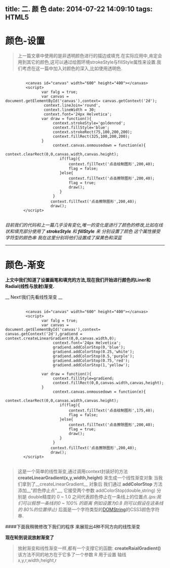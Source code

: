 title: 二. 颜 色
date: 2014-07-22 14:09:10
tags: HTML5
---

颜色-设置
===

> 上一篇文章中使用的是非透明颜色进行的描边或填充.在实际应用中,肯定会用到其它的颜色,这可以通过绘图环境strokeStyle与fillStyle属性来设置.我们考虑在这一篇中加入对颜色的深入,比如使用透明色.
<!--more-->

<canvas id="canvas" width="600" height="400"></canvas>
<script type="text/javascript">
	var flag = true;
	var canvas = document.getElementById('canvas'),context= canvas.getContext('2d');
		 context.lineJoin='round',
		 context.lineWidth = 30;
		 context.font='24px Helvetica';
		 var draw = function(){
		 			 context.strokeStyle='goldenrod';
					 context.fillStyle='blue';
					 context.strokeRect(75,100,200,200);
					 context.fillRect(325,100,200,200);
		 }
		 context.canvas.onmousedown = function(e){
		 		context.clearRect(0,0,canvas.width,canvas.height);
				if(flag){
					flag = false;
					context.fillText('点击绘制图形',200,40);
				}else{
					context.fillText('点击擦除图形',200,40);
					flag = true;
					draw();
				}
		 }
		 context.fillText('点击擦除图形',200,40);
		 draw();
</script>


<pre>
	<code class=" language-markup">
		 &lt;canvas id="canvas" width="600" height="400">&lt;/canvas>
		 &lt;script>
		 		var falg = true;
		 		var canvas = document.getElementById('canvas'),context= canvas.getContext('2d');
				 context.lineJoin='round',
				 context.lineWidth = 30;
				 context.font='24px Helvetica';
				var draw = function(){
					 context.strokeStyle='goldenrod';
					 context.fillStyle='blue';
					 context.strokeRect(75,100,200,200);
					 context.fillRect(325,100,200,200);
				}
					 context.canvas.onmousedown = function(e){
					 		context.clearRect(0,0,canvas.width,canvas.height);
					 	if(flag){
							context.fillText('点击绘制图形',200,40);
							flag = false;
						}else{
							context.fillText('点击擦除图形',200,40);
							flag = true;
							draw();
						}
					 }
				 	context.fillText('点击擦除图形',200,40);
		 			draw();	
		&lt;/script>
	</code>
</pre>

*目前我们的代码和上一篇几乎没有变化,唯一的变化是进行了颜色的修改,比如在线状和填充部分使用了 __strokeStyle__ 和 __fillStyle__ 来 分别设置了颜色 这个属性接受字符型的颜色串 我在这里分别将他们设置成了屎黄色和深蓝*

- - -


颜色-渐变
===

__上文中我们知道了设置画笔和填充的方法,现在我们开始进行颜色的Liner和Radial(线性与放射)渐变.__

__ Next!我们先看线性渐变 __

<canvas id="canvas_gradiend" width="600" height="400"></canvas>
<script type="text/javascript">
			  var gradiend_falg = true;
			  var gradiend_canvas = document.getElementById('canvas_gradiend'),
			  		gradiend_context= gradiend_canvas.getContext('2d'),
					gradiend = gradiend_context.createLinearGradient(0,0,gradiend_canvas.width,gradiend_canvas.height);
					gradiend_context.font='24px Helvetica';
					gradiend.addColorStop(0,'blue');
					gradiend.addColorStop(0.15,'white');
					gradiend.addColorStop(0.5,'purple');
					gradiend.addColorStop(0.75,'red');
					gradiend.addColorStop(1,'yellow');

			 var gradiend_draw = function(){
					gradiend_context.fillStyle=gradiend; 
					gradiend_context.fillRect(0,0,gradiend_canvas.width,gradiend_canvas.height);
			 }
					gradiend_context.canvas.onmousedown = function(e){
						 gradiend_context.clearRect(0, 0, gradiend_canvas.width, gradiend_canvas.height);
						 if(gradiend_falg){
						 	 gradiend_context.fillStyle="black"; 
							 gradiend_context.fillText('点击绘制图形',200,40);
							 gradiend_falg = false;
						}else{
							 gradiend_falg = true;
							 gradiend_draw();
							 gradiend_context.fillStyle="white"; 
							 gradiend_context.fillText('点击擦除图形',200,40);
						}
					}
					gradiend_draw();    
					gradiend_context.fillStyle="white"; 
					gradiend_context.fillText('点击擦除图形',200,40);
</script>


<pre>
	<code class=" language-markup">
		 &lt;canvas id="canvas" width="600" height="400">&lt;/canvas>
		 &lt;script>
		 		var falg = true;
		 		var canvas = document.getElementById('canvas'),context= canvas.getContext('2d'),gradiend = context.createLinearGradient(0,0,canvas.width,0);
					 context.font='24px Helvetica';
					 gradiend.addColorStop(0,'blue');
					 gradiend.addColorStop(0.25,'white');
					 gradiend.addColorStop(0.5,'purple');
					 gradiend.addColorStop(0.75,'red');
					 gradiend.addColorStop(1,'yellow');
					 
				var draw = function(){
					 context.fillStyle=gradiend;
					 context.fillRect(0,0,canvas.width,canvas,height);
				}
					 context.canvas.onmousedown = function(e){
					 		context.clearRect(0,0,canvas.width,canvas.height);
					 	if(flag){
							context.fillText('点击绘制图形',175,40);
							flag = false;
						}else{
							context.fillText('点击擦除图形',200,40);
							flag = true;
							draw();
						}
					 }
				 	context.fillText('点击擦除图形',200,40);
		 			draw();	
		&lt;/script>
	</code>
</pre>

> 这是一个简单的线性渐变,通过调用context封装好的方法 __createLinearGradient(x,y,width,height)__ 来生成一个线性渐变对象 当我们拿到了__createLinearGradient__ 对象后 我们通过 __addColorStop__ 方法添加__"颜色停止点"__, 它接受两个参数  addColorStop(double,string)  分别是 double精度的 0 ~ 1.0 之间代表颜色停止在一条线上的位置点._(ps:我们可以假想一条线的0 ~ 100% 的距离 例如设置为0.8 则可以假设在这条线的 80%的位置停止)_ 后面是一个字符类型的[DOMString](http://www.w3.org/TR/DOM-Level-3-Core/core.html#DOMString)的CSS3颜色字符串.

####下面我稍微修改下我们的程序 来展现出4种不同方向的线性渐变
<canvas id="canvas_gradiend_four" width="600" height="400"></canvas>
<script type="text/javascript">
			  var gradiend_four_falg = true;
			  var gradiend_canvas_four = document.getElementById('canvas_gradiend_four'),
			  		gradiend_context_four= gradiend_canvas_four.getContext('2d');
					
			  var getLinearGradient = function(x,y,width,height){
			  
			 		var tmp_gradiend = gradiend_context_four.createLinearGradient(x,y,width,height);
					tmp_gradiend.addColorStop(0,'blue');
					tmp_gradiend.addColorStop(0.15,'white');
					tmp_gradiend.addColorStop(0.5,'purple');
					tmp_gradiend.addColorStop(0.75,'red');
					tmp_gradiend.addColorStop(1,'yellow');
					return tmp_gradiend;
			  }
			  
			  var gradiend_draw_four = function(){
			  		var width = 300,height =200;
					
					gradiend_context_four.fillStyle=getLinearGradient(0,0,width,0); 
					gradiend_context_four.fillRect(0,0,width,height);
					
					gradiend_context_four.fillStyle=getLinearGradient(0,0,0,height); 
					gradiend_context_four.fillRect(width,0,width,height);
					
					gradiend_context_four.fillStyle=getLinearGradient(0,0,width,height); 
					gradiend_context_four.fillRect(0,height,width,height);
					
					gradiend_context_four.fillStyle=getLinearGradient(0,200,width,0); 
					gradiend_context_four.fillRect(width,height,width,height);
					
			  }
					gradiend_draw_four();    
</script>


__现在轮到说说放射渐变了__

> 放射渐变和线性渐变一样,都有一个支撑它的函数: __createRaialGradient()__  该方法不同的地方在于它多了一个参数 R 用于设置 轴线  x,y,r,width,height,r

<canvas id="canvas_gradiend_radial" width="600" height="400"></canvas>
<script type="text/javascript">
			  var gradiend_flag_radial = true;
			  var gradiend_canvas_radial = document.getElementById('canvas_gradiend_radial'),
			  		gradiend_context_radial= gradiend_canvas_radial.getContext('2d'),
					gradiend_radial = gradiend_context_radial.createRadialGradient(gradiend_canvas_radial.width/2,gradiend_canvas_radial.height,10,gradiend_canvas_radial.width/2,0,100);
					gradiend_context_radial.font='24px Helvetica';
					gradiend_radial.addColorStop(0,'blue');
					gradiend_radial.addColorStop(0.15,'white');
					gradiend_radial.addColorStop(0.5,'purple');
					gradiend_radial.addColorStop(0.75,'red');
					gradiend_radial.addColorStop(1,'yellow');

			 var gradiend_draw_radial = function(){
					gradiend_context_radial.fillStyle=gradiend_radial; 
					gradiend_context_radial.rect(0,0,gradiend_canvas_radial.width,gradiend_canvas_radial.height);
					gradiend_context_radial.fill();
			 }
					gradiend_context_radial.canvas.onmousedown = function(e){
						gradiend_context_radial.clearRect(0, 0, gradiend_canvas_radial.width, gradiend_canvas_radial.height);
						 if(gradiend_flag_radial){
						 	 gradiend_context_radial.fillStyle="black"; 
							 gradiend_context_radial.fillText('点击绘制图形',220,40);
							 gradiend_flag_radial = false;
						}else{
							 gradiend_flag_radial = true;	
							 gradiend_draw_radial();
							 gradiend_context_radial.fillStyle="black"; 
							 gradiend_context_radial.fillText('点击擦除图形',220,40);
						}
					}
					gradiend_draw_radial();    
					gradiend_context_radial.fillStyle="black"; 
					gradiend_context_radial.fillText('点击擦除图形',220,40);
</script>


